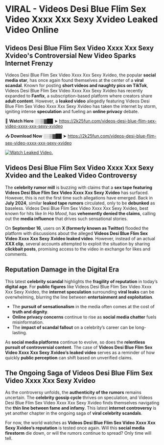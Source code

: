 # VIRAL - Videos Desi Blue Flim Sex Video Xxxx Xxx Sexy Xvideo Leaked Video Online

## **Videos Desi Blue Flim Sex Video Xxxx Xxx Sexy Xvideo's Controversial New Video Sparks Internet Frenzy**  

Videos Desi Blue Flim Sex Video Xxxx Xxx Sexy Xvideo, the popular **social media star**, has once again found themselves at the center of a **viral scandal**. Known for posting **short videos and naughty pics on TikTok**, Videos Desi Blue Flim Sex Video Xxxx Xxx Sexy Xvideo has recently expanded to **Fanfix**, a subscription-based platform where creators share **adult content**. However, a **leaked video** allegedly featuring Videos Desi Blue Flim Sex Video Xxxx Xxx Sexy Xvideo has taken the internet by storm, igniting intense **speculation** and fueling an **online privacy** debate.  

🔴 **Watch Here** ░░▒▓██ ➤ https://2k25fun.com/videos-desi-blue-flim-sex-video-xxxx-xxx-sexy-xvideo  

📥 **Download Now** ░░▒▓██ ➤ https://2k25fun.com/videos-desi-blue-flim-sex-video-xxxx-xxx-sexy-xvideo  

[![Watch Leaked Video.](https://miro.medium.com/v2/resize:fit:828/format:webp/1*cilzJN44JGOrTw9NJCrNHA.gif "Watch Leaked Video")](https://2k25fun.com/videos-desi-blue-flim-sex-video-xxxx-xxx-sexy-xvideo)

## **Videos Desi Blue Flim Sex Video Xxxx Xxx Sexy Xvideo and the Leaked Video Controversy**  

The **celebrity rumor mill** is buzzing with claims that a **sex tape featuring Videos Desi Blue Flim Sex Video Xxxx Xxx Sexy Xvideo** has surfaced. However, this is not the first time such allegations have emerged. Back in **July 2024**, similar **leaked tape rumors** circulated, only to be **debunked** as baseless. Videos Desi Blue Flim Sex Video Xxxx Xxx Sexy Xvideo, best known for hits like *In Ha Mood*, has **vehemently denied the claims**, calling out the **media influence** that drives such sensational stories.  

On **September 16**, users on **X (formerly known as Twitter)** flooded the platform with discussions about the alleged **Videos Desi Blue Flim Sex Video Xxxx Xxx Sexy Xvideo leaked video**. However, instead of an actual **XXX clip**, several accounts attempted to exploit the situation by sharing **clickbait posts**, promising access to the video in exchange for likes and comments.  

## **Reputation Damage in the Digital Era**  

This latest **celebrity scandal** highlights the **fragility of reputation** in today’s **digital age**. For **public figures** like Videos Desi Blue Flim Sex Video Xxxx Xxx Sexy Xvideo, the **internet speculation** surrounding **viral leaks** can be overwhelming, blurring the line between **entertainment and exploitation**.  

- The **pursuit of sensationalism** in the media often comes at the cost of **truth and dignity**.  
- **Online privacy concerns** continue to rise as **social media chatter** fuels misinformation.  
- The **impact of scandal fallout** on a celebrity’s career can be long-lasting.  

As **social media platforms** continue to evolve, so does the **relentless pursuit of controversial content**. The case of **Videos Desi Blue Flim Sex Video Xxxx Xxx Sexy Xvideo’s leaked video** serves as a reminder of how quickly **public perception** can shift based on unverified claims.  

## **The Ongoing Saga of Videos Desi Blue Flim Sex Video Xxxx Xxx Sexy Xvideo**  

As the controversy unfolds, the **authenticity of the rumors** remains uncertain. The **celebrity gossip cycle** thrives on speculation, and Videos Desi Blue Flim Sex Video Xxxx Xxx Sexy Xvideo finds themselves navigating the **thin line between fame and infamy**. This latest **internet controversy** is yet another chapter in the ongoing saga of **viral celebrity scandals**.  

For now, the world watches as **Videos Desi Blue Flim Sex Video Xxxx Xxx Sexy Xvideo’s reputation** is tested once again. Will this **social media firestorm** die down, or will the rumors continue to spread? Only time will tell.